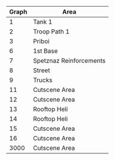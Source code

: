 | Graph    | Area                      |
|----------|---------------------------|
| 1        | Tank 1                    |
| 2        | Troop Path 1              |
| 3        | Priboi                    |
| 6        | 1st Base                  |
| 7        | Spetznaz Reinforcements   |
| 8        | Street                    |
| 9        | Trucks                    |
| 11       | Cutscene Area             |
| 12       | Cutscene Area             |
| 13       | Rooftop Heli              |
| 14       | Rooftop Heli              |
| 15       | Cutscene Area             |
| 16       | Cutscene Area             |
| 3000     | Cutscene Area             |

